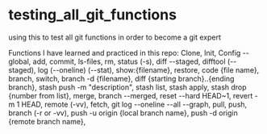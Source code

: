 # testing_all_git_functions
using this to test all git functions in order to become a git expert

Functions I have learned and practiced in this repo:
Clone,
Init,
Config --global, 
add, 
commit,
ls-files,
rm,
status (-s),
diff --staged,
difftool (--staged),
log (--oneline) (--stat),
show:{filename},
restore, 
code {file name},
branch,
switch,
branch -d {filename},
diff {starting branch}..{ending branch},
stash push -m "description",
stash list,
stash apply,
stash drop {number from list},
merge,
branch --merged,
reset --hard HEAD~1,
revert -m 1 HEAD,
remote (-vv),
fetch,
git log --oneline --all --graph,
pull,
push,
branch (-r or -vv),
push -u origin {local branch name},
push -d origin {remote branch name},
